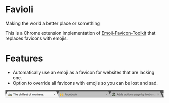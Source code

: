 Favioli
=======
Making the world a better place or something

This is a Chrome extension implementation of [Emoji-Favicon-Toolkit](https://github.com/eligrey/emoji-favicon-toolkit) that replaces favicons with emojis.

Features
=======
- Automatically use an emoji as a favicon for websites that are lacking one.
- Option to override all favicons with emojis so you can be lost and sad.

![Overriding all the things](./screenshots/screenshot-1.png)
